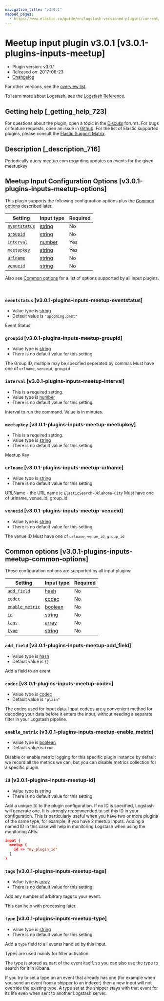 ```yaml
---
navigation_title: "v3.0.1"
mapped_pages:
  - https://www.elastic.co/guide/en/logstash-versioned-plugins/current/v3.0.1-plugins-inputs-meetup.html
---
```


# Meetup input plugin v3.0.1 [v3.0.1-plugins-inputs-meetup]


* Plugin version: v3.0.1
* Released on: 2017-06-23
* [Changelog](https://github.com/logstash-plugins/logstash-input-meetup/blob/v3.0.1/CHANGELOG.md)

For other versions, see the [overview list](input-meetup-index.md).

To learn more about Logstash, see the [Logstash Reference](logstash://reference/index.md).

## Getting help [_getting_help_723]

For questions about the plugin, open a topic in the [Discuss](http://discuss.elastic.co) forums. For bugs or feature requests, open an issue in [Github](https://github.com/logstash-plugins/logstash-input-meetup). For the list of Elastic supported plugins, please consult the [Elastic Support Matrix](https://www.elastic.co/support/matrix#matrix_logstash_plugins).


## Description [_description_716]

Periodically query meetup.com regarding updates on events for the given meetupkey


## Meetup Input Configuration Options [v3.0.1-plugins-inputs-meetup-options]

This plugin supports the following configuration options plus the [Common options](v3-0-1-plugins-inputs-meetup.md#v3.0.1-plugins-inputs-meetup-common-options) described later.

| Setting | Input type | Required |
| --- | --- | --- |
| [`eventstatus`](v3-0-1-plugins-inputs-meetup.md#v3.0.1-plugins-inputs-meetup-eventstatus) | [string](logstash://reference/configuration-file-structure.md#string) | No |
| [`groupid`](v3-0-1-plugins-inputs-meetup.md#v3.0.1-plugins-inputs-meetup-groupid) | [string](logstash://reference/configuration-file-structure.md#string) | No |
| [`interval`](v3-0-1-plugins-inputs-meetup.md#v3.0.1-plugins-inputs-meetup-interval) | [number](logstash://reference/configuration-file-structure.md#number) | Yes |
| [`meetupkey`](v3-0-1-plugins-inputs-meetup.md#v3.0.1-plugins-inputs-meetup-meetupkey) | [string](logstash://reference/configuration-file-structure.md#string) | Yes |
| [`urlname`](v3-0-1-plugins-inputs-meetup.md#v3.0.1-plugins-inputs-meetup-urlname) | [string](logstash://reference/configuration-file-structure.md#string) | No |
| [`venueid`](v3-0-1-plugins-inputs-meetup.md#v3.0.1-plugins-inputs-meetup-venueid) | [string](logstash://reference/configuration-file-structure.md#string) | No |

Also see [Common options](v3-0-1-plugins-inputs-meetup.md#v3.0.1-plugins-inputs-meetup-common-options) for a list of options supported by all input plugins.

 

### `eventstatus` [v3.0.1-plugins-inputs-meetup-eventstatus]

* Value type is [string](logstash://reference/configuration-file-structure.md#string)
* Default value is `"upcoming,past"`

Event Status'


### `groupid` [v3.0.1-plugins-inputs-meetup-groupid]

* Value type is [string](logstash://reference/configuration-file-structure.md#string)
* There is no default value for this setting.

The Group ID, multiple may be specified seperated by commas Must have one of `urlname`, `venueid`, `groupid`


### `interval` [v3.0.1-plugins-inputs-meetup-interval]

* This is a required setting.
* Value type is [number](logstash://reference/configuration-file-structure.md#number)
* There is no default value for this setting.

Interval to run the command. Value is in minutes.


### `meetupkey` [v3.0.1-plugins-inputs-meetup-meetupkey]

* This is a required setting.
* Value type is [string](logstash://reference/configuration-file-structure.md#string)
* There is no default value for this setting.

Meetup Key


### `urlname` [v3.0.1-plugins-inputs-meetup-urlname]

* Value type is [string](logstash://reference/configuration-file-structure.md#string)
* There is no default value for this setting.

URLName - the URL name ie `ElasticSearch-Oklahoma-City` Must have one of urlname, venue_id, group_id


### `venueid` [v3.0.1-plugins-inputs-meetup-venueid]

* Value type is [string](logstash://reference/configuration-file-structure.md#string)
* There is no default value for this setting.

The venue ID Must have one of `urlname`, `venue_id`, `group_id`



## Common options [v3.0.1-plugins-inputs-meetup-common-options]

These configuration options are supported by all input plugins:

| Setting | Input type | Required |
| --- | --- | --- |
| [`add_field`](v3-0-1-plugins-inputs-meetup.md#v3.0.1-plugins-inputs-meetup-add_field) | [hash](logstash://reference/configuration-file-structure.md#hash) | No |
| [`codec`](v3-0-1-plugins-inputs-meetup.md#v3.0.1-plugins-inputs-meetup-codec) | [codec](logstash://reference/configuration-file-structure.md#codec) | No |
| [`enable_metric`](v3-0-1-plugins-inputs-meetup.md#v3.0.1-plugins-inputs-meetup-enable_metric) | [boolean](logstash://reference/configuration-file-structure.md#boolean) | No |
| [`id`](v3-0-1-plugins-inputs-meetup.md#v3.0.1-plugins-inputs-meetup-id) | [string](logstash://reference/configuration-file-structure.md#string) | No |
| [`tags`](v3-0-1-plugins-inputs-meetup.md#v3.0.1-plugins-inputs-meetup-tags) | [array](logstash://reference/configuration-file-structure.md#array) | No |
| [`type`](v3-0-1-plugins-inputs-meetup.md#v3.0.1-plugins-inputs-meetup-type) | [string](logstash://reference/configuration-file-structure.md#string) | No |

### `add_field` [v3.0.1-plugins-inputs-meetup-add_field]

* Value type is [hash](logstash://reference/configuration-file-structure.md#hash)
* Default value is `{}`

Add a field to an event


### `codec` [v3.0.1-plugins-inputs-meetup-codec]

* Value type is [codec](logstash://reference/configuration-file-structure.md#codec)
* Default value is `"plain"`

The codec used for input data. Input codecs are a convenient method for decoding your data before it enters the input, without needing a separate filter in your Logstash pipeline.


### `enable_metric` [v3.0.1-plugins-inputs-meetup-enable_metric]

* Value type is [boolean](logstash://reference/configuration-file-structure.md#boolean)
* Default value is `true`

Disable or enable metric logging for this specific plugin instance by default we record all the metrics we can, but you can disable metrics collection for a specific plugin.


### `id` [v3.0.1-plugins-inputs-meetup-id]

* Value type is [string](logstash://reference/configuration-file-structure.md#string)
* There is no default value for this setting.

Add a unique `ID` to the plugin configuration. If no ID is specified, Logstash will generate one. It is strongly recommended to set this ID in your configuration. This is particularly useful when you have two or more plugins of the same type, for example, if you have 2 meetup inputs. Adding a named ID in this case will help in monitoring Logstash when using the monitoring APIs.

```json
input {
  meetup {
    id => "my_plugin_id"
  }
}
```


### `tags` [v3.0.1-plugins-inputs-meetup-tags]

* Value type is [array](logstash://reference/configuration-file-structure.md#array)
* There is no default value for this setting.

Add any number of arbitrary tags to your event.

This can help with processing later.


### `type` [v3.0.1-plugins-inputs-meetup-type]

* Value type is [string](logstash://reference/configuration-file-structure.md#string)
* There is no default value for this setting.

Add a `type` field to all events handled by this input.

Types are used mainly for filter activation.

The type is stored as part of the event itself, so you can also use the type to search for it in Kibana.

If you try to set a type on an event that already has one (for example when you send an event from a shipper to an indexer) then a new input will not override the existing type. A type set at the shipper stays with that event for its life even when sent to another Logstash server.



